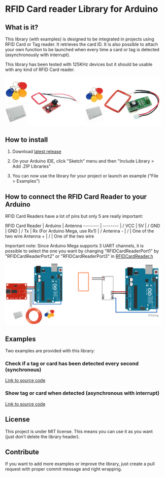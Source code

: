 # RFID Card reader Library for Arduino

## What is it?

This library (with examples) is designed to be integrated in projects using RFID Card or Tag reader.
It retrieves the card ID. It is also possible to attach your own function to be launched when every time a card or tag is detected (asynchronously with interrupt).

This library has been tested with 125KHz devices but it should be usable with any kind of RFID Card reader.


<img src="device.jpg" width="600">


## How to install

1) Download <a target="_blank" href="https://github.com/QuentinCG/Arduino-RFID-Card-Reader-Library/releases/download/1.0.0/RFIDCardReader_v1_0_0.zip">latest release</a>

2) On your Arduino IDE, click "Sketch" menu and then "Include Library > Add .ZIP Libraries"

3) You can now use the library for your project or launch an example ("File > Examples")


## How to connect the RFID Card Reader to your Arduino

RFID Card Readers have a lot of pins but only 5 are really important:

RFID Card Reader | Arduino | Antenna
-------- | -------- | /
VCC      | 5V        | /
GND      | GND       | /
Tx       | Rx (For Arduino Mega, use Rx1) | /
Antenna - | /        | One of the two wire
Antenna + | /        | One of the two wire


Important note: Since Arduino Mega supports 3 UART channels, it is possible to select the one you want by changing "RFIDCardReaderPort1" by "RFIDCardReaderPort2" or "RFIDCardReaderPort3" in <a href="https://github.com/QuentinCG/Arduino-RFID-Card-Reader-Library/blob/master/RFIDCardReader/RFIDCardReader.h">RFIDCardReader.h</a>


<img src="schematics.png" width="600">


## Examples

Two examples are provided with this library:

### Check if a tag or card has been detected every second (synchronous)

<a target="_blank" href="https://github.com/QuentinCG/Arduino-RFID-Card-Reader-Library/blob/master/RFIDCardReader/examples/BasicRFIDCardReader/BasicRFIDCardReader.ino">Link to source code</a>

### Show tag or card when detected (asynchronous with interrupt)
<a target="_blank" href="https://github.com/QuentinCG/Arduino-RFID-Card-Reader-Library/blob/master/RFIDCardReader/examples/RFIDCardReaderWithInterrupt/RFIDCardReaderWithInterrupt.ino">Link to source code</a>


## License

This project is under MIT license. This means you can use it as you want (just don't delete the library header).


## Contribute

If you want to add more examples or improve the library, just create a pull request with proper commit message and right wrapping.

